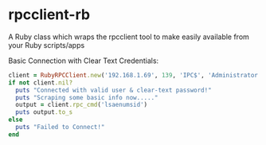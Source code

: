 rpcclient-rb
============

 A Ruby class which wraps the rpcclient tool to make easily available from your Ruby scripts/apps

Basic Connection with Clear Text Credentials:
```ruby
client = RubyRPCClient.new('192.168.1.69', 139, 'IPC$', 'Administrator', 'P@ssw0rd1', nil, false)
if not client.nil?
  puts "Connected with valid user & clear-text password!"
  puts "Scraping some basic info now....."
  output = client.rpc_cmd('lsaenumsid')
  puts output.to_s
else
  puts "Failed to Connect!"
end
```
